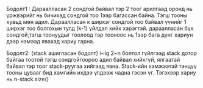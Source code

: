 Бодолт1 : Дараалласан 2 сондгой байвал тэр 2 тоог арилгаад оронд нь үржвэрийг нь бичихэд сондгой тоо 1ээр багассан байна. Тэгш тооны хувьд мөн адил.
Дараалласан к ширхэг сондгой тоо байвал үүнийг 1 ширхэг тоо болгохын тулд (k-1) үйлдэл хийх хэрэгтэй.
дараалласан бүх сондгой,тэгш тоонуудыг тоолоод тэр тооноос нь 1ээр бага дүнг хариун дээр нэмээд явахад хариу гарна.

Бодолт2: (stack ашигласан бодолт) i-iig 2~n болтол гүйлгээд stack дотор байгаа тоотой тэгш сондгойгоороо адил байвал хийхгүй, ялгаатай байвал тэр тоог stack-руугаа хийгээд явна.
Stack-ийн хэмжээтэй тэнцүү тооны цувааг бид хамгийн ихдээ үлдээж чадна гэсэн үг. Тэгэхээр хариу нь n-stack.size()